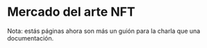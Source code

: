 # Mercado del arte NFT 

Nota: estás páginas ahora son más un guión para la charla que una documentación. 